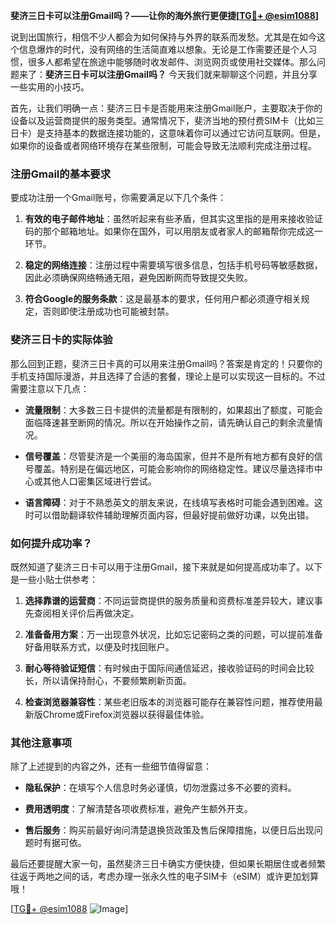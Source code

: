 **斐济三日卡可以注册Gmail吗？——让你的海外旅行更便捷[[TG💪+ @esim1088](https://t.me/s/esim1088)]**

说到出国旅行，相信不少人都会为如何保持与外界的联系而发愁。尤其是在如今这个信息爆炸的时代，没有网络的生活简直难以想象。无论是工作需要还是个人习惯，很多人都希望在旅途中能够随时收发邮件、浏览网页或使用社交媒体。那么问题来了：**斐济三日卡可以注册Gmail吗？** 今天我们就来聊聊这个问题，并且分享一些实用的小技巧。

首先，让我们明确一点：斐济三日卡是否能用来注册Gmail账户，主要取决于你的设备以及运营商提供的服务类型。通常情况下，斐济当地的预付费SIM卡（比如三日卡）是支持基本的数据连接功能的，这意味着你可以通过它访问互联网。但是，如果你的设备或者网络环境存在某些限制，可能会导致无法顺利完成注册过程。

### 注册Gmail的基本要求

要成功注册一个Gmail账号，你需要满足以下几个条件：

1. **有效的电子邮件地址**：虽然听起来有些矛盾，但其实这里指的是用来接收验证码的那个邮箱地址。如果你在国外，可以用朋友或者家人的邮箱帮你完成这一环节。
   
2. **稳定的网络连接**：注册过程中需要填写很多信息，包括手机号码等敏感数据，因此必须确保网络畅通无阻，避免因断网而导致提交失败。

3. **符合Google的服务条款**：这是最基本的要求，任何用户都必须遵守相关规定，否则即使注册成功也可能被封禁。

### 斐济三日卡的实际体验

那么回到正题，斐济三日卡真的可以用来注册Gmail吗？答案是肯定的！只要你的手机支持国际漫游，并且选择了合适的套餐，理论上是可以实现这一目标的。不过需要注意以下几点：

- **流量限制**：大多数三日卡提供的流量都是有限制的，如果超出了额度，可能会面临降速甚至断网的情况。所以在开始操作之前，请先确认自己的剩余流量情况。
  
- **信号覆盖**：尽管斐济是一个美丽的海岛国家，但并不是所有地方都有良好的信号覆盖。特别是在偏远地区，可能会影响你的网络稳定性。建议尽量选择市中心或其他人口密集区域进行尝试。

- **语言障碍**：对于不熟悉英文的朋友来说，在线填写表格时可能会遇到困难。这时可以借助翻译软件辅助理解页面内容，但最好提前做好功课，以免出错。

### 如何提升成功率？

既然知道了斐济三日卡可以用于注册Gmail，接下来就是如何提高成功率了。以下是一些小贴士供参考：

1. **选择靠谱的运营商**：不同运营商提供的服务质量和资费标准差异较大，建议事先查阅相关评价后再做决定。

2. **准备备用方案**：万一出现意外状况，比如忘记密码之类的问题，可以提前准备好备用联系方式，以便及时找回账户。

3. **耐心等待验证短信**：有时候由于国际间通信延迟，接收验证码的时间会比较长，所以请保持耐心，不要频繁刷新页面。

4. **检查浏览器兼容性**：某些老旧版本的浏览器可能存在兼容性问题，推荐使用最新版Chrome或Firefox浏览器以获得最佳体验。

### 其他注意事项

除了上述提到的内容之外，还有一些细节值得留意：

- **隐私保护**：在填写个人信息时务必谨慎，切勿泄露过多不必要的资料。

- **费用透明度**：了解清楚各项收费标准，避免产生额外开支。

- **售后服务**：购买前最好询问清楚退换货政策及售后保障措施，以便日后出现问题时有据可依。

最后还要提醒大家一句，虽然斐济三日卡确实方便快捷，但如果长期居住或者频繁往返于两地之间的话，考虑办理一张永久性的电子SIM卡（eSIM）或许更加划算哦！

[[TG💪+ @esim1088](https://t.me/s/esim1088) ![Image](https://i.postimg.cc/4NQfJmqS/Snipaste-2025-05-13-00-14-12.png)]